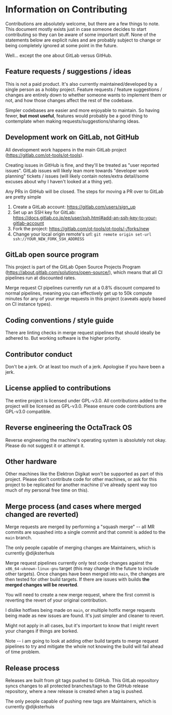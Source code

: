 # Information on Contributing

Contributions are absolutely welcome, but there are a few things to note. This 
document mostly exists just in case someone decides to start contributing so 
they can be aware of some important stuff. None of the statements below are 
explicit rules and are probably subject to change or being completely ignored at
some point in the future. 

Well... except the one about GitLab versus GitHub.

## Feature requests / suggestions / ideas
This is not a paid product. It's also currently maintained/developed by a single
person as a hobby project. Feature requests / feature suggestions / changes are
entirely down to whether someone wants to implement them or not, and how those 
changes affect the rest of the codebase.

Simpler codebases are easier and more enjoyable to maintain. So having fewer, 
**but most useful**, features would probably be a good thing to 
contemplate when making requests/suggestions/sharing ideas.

## Development work on GitLab, not GitHub

All development work happens in the main GitLab project 
(https://gitlab.com/ot-tools/ot-tools).

Creating issues in GitHub is fine, and they'll be treated as "user reported 
issues". GitLab issues will likely lean more towards "developer work planning" 
tickets / issues (will likely contain notes/extra detail/some excuses about why 
I haven't looked at a thing yet).

Any PRs in GitHub will be closed. 
The steps for moving a PR over to GitLab are pretty simple
1. Create a GitLab account: https://gitlab.com/users/sign_up
2. Set up an SSH key for GitLab:
   https://docs.gitlab.co.jp/ee/user/ssh.html#add-an-ssh-key-to-your-gitlab-account
3. Fork the project: https://gitlab.com/ot-tools/ot-tools/-/forks/new
4. Change your local origin remote's url:
   `git remote origin set-url ssh://YOUR_NEW_FORK_SSH_ADDRESS`

## GitLab open source program
This project is part of the GitLab Open Source Projects Program 
(https://about.gitlab.com/solutions/open-source/), which means that all CI 
pipelines run at discounted rates.

Merge request CI pipelines currently run at a 0.8% discount compared to normal
pipelines, meaning you can effectively get up to 50k compute minutes for any of 
your merge requests in this project (caveats apply based on CI instance types).

## Coding conventions / style guide
There are linting checks in merge request pipelines that should ideally be 
adhered to. But working software is the higher priority.

## Contributor conduct
Don't be a jerk. Or at least too much of a jerk. Apologise if you have been a 
jerk.

## License applied to contributions
The entire project is licensed under GPL-v3.0.
All contributions added to the project will be licensed as GPL-v3.0.
Please ensure code contributions are GPL-v3.0 compatible.

## Reverse engineering the OctaTrack OS
Reverse engineering the machine's operating system is absolutely not okay.
Please do not suggest it or attempt it.

## Other hardware
Other machines like the Elektron Digikat won't be supported as part of this 
project. Please don't contribute code for other machines, or ask for this 
project to be replicated for another machine (i've already spent way too much of
my personal free time on this).

## Merge process (and cases where merged changed are reverted)
Merge requests are merged by performing a "squash merge" -- all MR commits are 
squashed into a single commit and that commit is added to the `main` branch. 

The only people capable of merging changes are Maintainers, which is currently 
@dijksterhuis

Merge request pipelines currently only test code changes against the 
`x86_64-uknown-linux-gnu` target (this may change in the future to include other 
targets). Once changes have been merged into `main`, the changes are then tested
for other build targets. If there are issues with builds **the 
merged changes will be reverted**.

You will need to create a new merge request, where the first commit is reverting
the revert of your original contribution.

I dislike hotfixes being made on `main`, or multiple hotfix merge requests being
made as new issues are found. It's just simpler and cleaner to revert.

Might not apply in all cases, but it's important to know that I might revert 
your changes if things are borked.

Note -- i am going to look at adding other build targets to merge request 
pipelines to try and mitigate the whole not knowing the build will fail ahead of
time problem.

## Release process
Releases are built from git tags pushed to GitHub.
This GitLab repository syncs changes to all protected branches/tags to the 
GitHub release repository, where a new release is created when a tag is pushed.

The only people capable of pushing new tags are Maintainers, which is currently
@dijksterhuis
